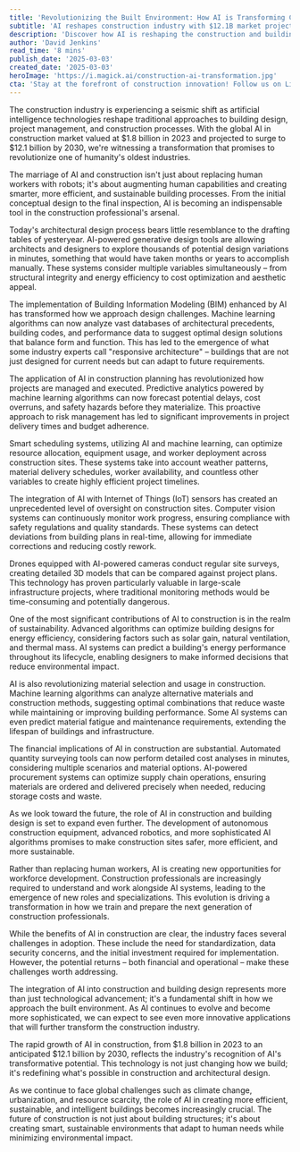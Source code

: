 ```yaml
---
title: 'Revolutionizing the Built Environment: How AI is Transforming Construction and Building Design'
subtitle: 'AI reshapes construction industry with $12.1B market projection by 2030'
description: 'Discover how AI is reshaping the construction and building design industry, advancing from a $1.8 billion market in 2023 to a projected $12.1 billion by 2030. Explore the transformative impact of AI on architectural design, project management, sustainability, and workforce development in this evolving landscape.'
author: 'David Jenkins'
read_time: '8 mins'
publish_date: '2025-03-03'
created_date: '2025-03-03'
heroImage: 'https://i.magick.ai/construction-ai-transformation.jpg'
cta: 'Stay at the forefront of construction innovation! Follow us on LinkedIn for daily updates on how AI is transforming the building industry and reshaping our urban future.'
---
```


The construction industry is experiencing a seismic shift as artificial intelligence technologies reshape traditional approaches to building design, project management, and construction processes. With the global AI in construction market valued at $1.8 billion in 2023 and projected to surge to $12.1 billion by 2030, we're witnessing a transformation that promises to revolutionize one of humanity's oldest industries.

The marriage of AI and construction isn't just about replacing human workers with robots; it's about augmenting human capabilities and creating smarter, more efficient, and sustainable building processes. From the initial conceptual design to the final inspection, AI is becoming an indispensable tool in the construction professional's arsenal.

Today's architectural design process bears little resemblance to the drafting tables of yesteryear. AI-powered generative design tools are allowing architects and designers to explore thousands of potential design variations in minutes, something that would have taken months or years to accomplish manually. These systems consider multiple variables simultaneously – from structural integrity and energy efficiency to cost optimization and aesthetic appeal.

The implementation of Building Information Modeling (BIM) enhanced by AI has transformed how we approach design challenges. Machine learning algorithms can now analyze vast databases of architectural precedents, building codes, and performance data to suggest optimal design solutions that balance form and function. This has led to the emergence of what some industry experts call "responsive architecture" – buildings that are not just designed for current needs but can adapt to future requirements.

The application of AI in construction planning has revolutionized how projects are managed and executed. Predictive analytics powered by machine learning algorithms can now forecast potential delays, cost overruns, and safety hazards before they materialize. This proactive approach to risk management has led to significant improvements in project delivery times and budget adherence.

Smart scheduling systems, utilizing AI and machine learning, can optimize resource allocation, equipment usage, and worker deployment across construction sites. These systems take into account weather patterns, material delivery schedules, worker availability, and countless other variables to create highly efficient project timelines.

The integration of AI with Internet of Things (IoT) sensors has created an unprecedented level of oversight on construction sites. Computer vision systems can continuously monitor work progress, ensuring compliance with safety regulations and quality standards. These systems can detect deviations from building plans in real-time, allowing for immediate corrections and reducing costly rework.

Drones equipped with AI-powered cameras conduct regular site surveys, creating detailed 3D models that can be compared against project plans. This technology has proven particularly valuable in large-scale infrastructure projects, where traditional monitoring methods would be time-consuming and potentially dangerous.

One of the most significant contributions of AI to construction is in the realm of sustainability. Advanced algorithms can optimize building designs for energy efficiency, considering factors such as solar gain, natural ventilation, and thermal mass. AI systems can predict a building's energy performance throughout its lifecycle, enabling designers to make informed decisions that reduce environmental impact.

AI is also revolutionizing material selection and usage in construction. Machine learning algorithms can analyze alternative materials and construction methods, suggesting optimal combinations that reduce waste while maintaining or improving building performance. Some AI systems can even predict material fatigue and maintenance requirements, extending the lifespan of buildings and infrastructure.

The financial implications of AI in construction are substantial. Automated quantity surveying tools can now perform detailed cost analyses in minutes, considering multiple scenarios and material options. AI-powered procurement systems can optimize supply chain operations, ensuring materials are ordered and delivered precisely when needed, reducing storage costs and waste.

As we look toward the future, the role of AI in construction and building design is set to expand even further. The development of autonomous construction equipment, advanced robotics, and more sophisticated AI algorithms promises to make construction sites safer, more efficient, and more sustainable.

Rather than replacing human workers, AI is creating new opportunities for workforce development. Construction professionals are increasingly required to understand and work alongside AI systems, leading to the emergence of new roles and specializations. This evolution is driving a transformation in how we train and prepare the next generation of construction professionals.

While the benefits of AI in construction are clear, the industry faces several challenges in adoption. These include the need for standardization, data security concerns, and the initial investment required for implementation. However, the potential returns – both financial and operational – make these challenges worth addressing.

The integration of AI into construction and building design represents more than just technological advancement; it's a fundamental shift in how we approach the built environment. As AI continues to evolve and become more sophisticated, we can expect to see even more innovative applications that will further transform the construction industry.

The rapid growth of AI in construction, from $1.8 billion in 2023 to an anticipated $12.1 billion by 2030, reflects the industry's recognition of AI's transformative potential. This technology is not just changing how we build; it's redefining what's possible in construction and architectural design.

As we continue to face global challenges such as climate change, urbanization, and resource scarcity, the role of AI in creating more efficient, sustainable, and intelligent buildings becomes increasingly crucial. The future of construction is not just about building structures; it's about creating smart, sustainable environments that adapt to human needs while minimizing environmental impact.